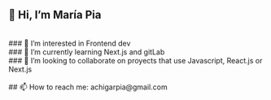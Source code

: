 ## 👋 Hi, I’m María Pia
<br>
### 👀 I’m interested in Frontend dev
<br>
### 🌱 I’m currently learning Next.js and gitLab
<br>
### 💞️ I’m looking to collaborate on proyects that use Javascript, React.js or Next.js
<br>
<br>
## 📫 How to reach me: achigarpia@gmail.com


